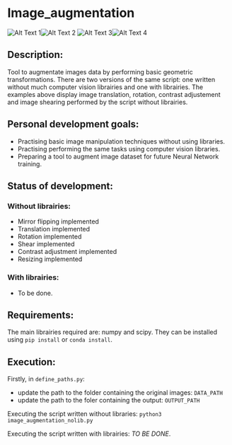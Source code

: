 # Image_augmentation
![Alt Text 1](https://raw.github.com/ethilliez/Image_augmentation/master/example/example_b.jpg)![Alt Text 2](https://raw.github.com/ethilliez/Image_augmentation/master/example/example_k.jpg)
![Alt Text 3](https://raw.github.com/ethilliez/Image_augmentation/master/example/example_n.jpg)![Alt Text 4](https://raw.github.com/ethilliez/Image_augmentation/master/example/example_l.jpg)

## Description:
Tool to augmentate images data by performing basic geometric transformations. There are two versions of the same script: one written without much computer vision librairies and one with librairies. The examples above display image translation, rotation, contrast adjustement and image shearing performed by the script without librairies.


## Personal development goals:
- Practising basic image manipulation techniques without using libraries.
- Practising performing the same tasks using computer vision libraries.
- Preparing a tool to augment image dataset for future Neural Network training.

## Status of development:
### Without librairies:
- Mirror flipping implemented
- Translation implemented
- Rotation implemented
- Shear implemented
- Contrast adjustment implemented
- Resizing implemented

### With librairies:
- To be done.

## Requirements:
The main librairies required are: numpy and scipy. They can be installed using `pip install` or `conda install`.

## Execution:
Firstly, in `define_paths.py`:
- update the path to the folder containing the original images: `DATA_PATH`
- update the path to the foler containing the output: `OUTPUT_PATH`

Executing the script written without libraries: `python3 image_augmentation_nolib.py`

Executing the script written with librairies: *TO BE DONE*.
